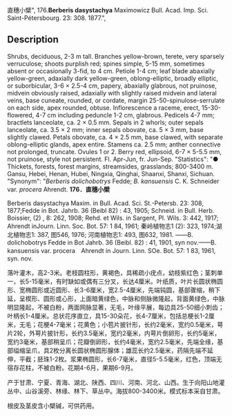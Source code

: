 直穗小檗",
176.**Berberis dasystachya** Maximowicz Bull. Acad. Imp. Sci. Saint-Pétersbourg. 23: 308. 1877.",

## Description
Shrubs, deciduous, 2-3 m tall. Branches yellow-brown, terete, very sparsely verruculose; shoots purplish red; spines simple, 5-15 mm, sometimes absent or occasionally 3-fid, to 4 cm. Petiole 1-4 cm; leaf blade abaxially yellow-green, adaxially dark yellow-green, oblong-elliptic, broadly elliptic, or suborbicular, 3-6 × 2.5-4 cm, papery, abaxially glabrous, not pruinose, midvein obviously raised, adaxially with slightly raised midvein and lateral veins, base cuneate, rounded, or cordate, margin 25-50-spinulose-serrulate on each side, apex rounded, obtuse. Inflorescence a raceme, erect, 15-30-flowered, 4-7 cm including peduncle 1-2 cm, glabrous. Pedicels 4-7 mm; bractlets lanceolate, ca. 2 × 0.5 mm. Sepals in 2 whorls; outer sepals lanceolate, ca. 3.5 × 2 mm; inner sepals obovate, ca. 5 × 3 mm, base slightly clawed. Petals obovate, ca. 4 × 2.5 mm, base clawed, with separate oblong-elliptic glands, apex entire. Stamens ca. 2.5 mm; anther connective not prolonged, truncate. Ovules 1 or 2. Berry red, ellipsoid, 6-7 × 5-5.5 mm, not pruinose, style not persistent. Fl. Apr-Jun, fr. Jun-Sep.
  "Statistics": "● Thickets, forests, forest margins, streamsides, grasslands; 800-3400 m. Gansu, Hebei, Henan, Hubei, Ningxia, Qinghai, Shaanxi, Shanxi, Sichuan.
  "Synonym": "*Berberis dolichobotrys* Fedde; *B. kansuensis* C. K. Schneider var. *procera* Ahrendt.
**176．直穗小檗**

Berberis dasystachya Maxim. in Bull. Acad. Sci. St.-Petersb. 23: 308, 1877;Fedde in Bot. Jahrb. 36 (Beibl 82) : 43, 1905; Schneid. in Bull. Herb. Boissier, (2) , 8: 262, 1908; Rehd. et Wils. in Sargent, Pl. Wils. 3: 442, 1917; Ahrendt inJourn. Linn. Soc. Bot. 57: 1 84, 1961; 秦岭植物志1 (2): 323, 1974;湖北植物志1: 387, 图546, 1976; 河南植物志1: 493, 图632, 1981. ——B. dolichobotrys Fedde in Bot Jahrb. 36 (Beibl. 82) : 41, 1901, syn nov.——B. kansuensis var. procera　Ahrendt in Journ. Linn. SOe. Bot. 57: 1 83, 1961, syn. nov.

落叶灌木，高2-3米。老枝圆柱形，黄褐色，具稀疏小疣点，幼枝紫红色；茎刺单一，长5-15毫米，有时缺如或偶有三分叉，长达4厘米。叶纸质，叶片长圆状椭圆形、宽椭圆形或近圆形、长3-6厘米，宽2.5-4厘米，先端钝圆，基部骤缩，稍下延，呈楔形、圆形或心形，上面暗黄绿色，中脉和侧脉微隆起，背面黄绿色，中脉明显隆起，不被白粉，两面网脉显著，无毛，叶缘平展，每边具25-50细小刺齿；叶柄长1-4厘米。总状花序直立，具15-30朵花，长4-7厘米，包括总梗长1-2厘米，无毛；花梗4-7毫米；花黄色；小苞片披针形，长约2毫米，宽约0.5毫米，萼片2轮，外萼片披针形，长约3.5毫米，宽约2毫米，内萼片倒卵形，长约5毫米，宽约3毫米，基部稍呈爪；花瓣倒卵形，长约4毫米，宽约2.5毫米，先端全缘，基部缢缩呈爪，具2枚分离长圆状椭圆形腺体；雄蕊长约2.5毫米，药隔先端不延伸，平截；胚珠1-2枚。浆果椭圆形，长6-7毫米，直径5-5.5毫米，红色，顶端无宿存花柱，不被白粉。花期4-6月，果期6-9月。

产于甘肃、宁夏、青海、湖北、陕西、四川、河南、河北、山西。生于向阳山地灌丛中、山谷溪旁、林缘、林下、草丛中。海拔800-3400米。模式标本采自甘肃。

根皮及茎皮含小檗碱，可供药用。
